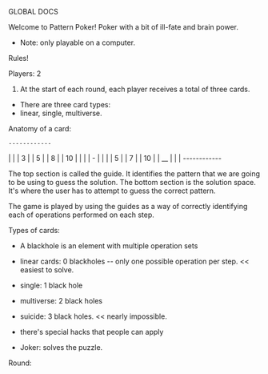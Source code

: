 GLOBAL DOCS

Welcome to Pattern Poker! Poker with a bit of ill-fate and brain power. 
- Note: only playable on a computer.

Rules!

Players: 2

1) At the start of each round, each player receives a total of three cards.


* There are three card types: 
* linear, single, multiverse.

Anatomy of a card:

	------------
| 						 |
| 			3			 |
| 			5			 |
| 			8			 |
| 			10		 |
| 						 |
| 			-		 	 |
|              |
| 		 	5			 |
| 			7			 |
| 			10		 |
| 			__		 |
|              |
	------------

The top section is called the guide. It identifies the pattern that we are going to be using to guess the solution.
The bottom section is the solution space. It's where the user has to attempt to guess the correct pattern.

The game is played by using the guides as a way of correctly identifying each of operations performed on each step.

Types of cards: 
* A blackhole is an element with multiple operation sets

* linear cards: 0 blackholes -- only one possible operation per step. << easiest to solve.
* single: 1 black hole
* multiverse: 2 black holes
* suicide: 3 black holes. << nearly impossible. 

* there's special hacks that people can apply 
- Joker: solves the puzzle. 


Round: 

